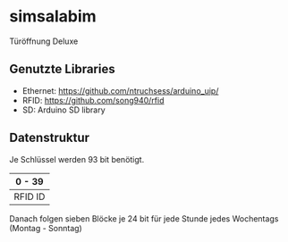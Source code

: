 simsalabim
==========

Türöffnung Deluxe

Genutzte Libraries
------------------

* Ethernet: https://github.com/ntruchsess/arduino_uip/
* RFID: https://github.com/song940/rfid
* SD: Arduino SD library

Datenstruktur
-------------

Je Schlüssel werden 93 bit benötigt.

|  0  - 39  |
| --------- |
|  RFID ID  |

Danach folgen sieben Blöcke je 24 bit für jede Stunde jedes Wochentags (Montag - Sonntag)
